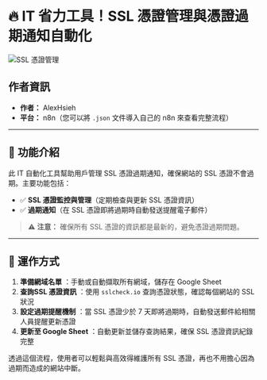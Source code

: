 # 🔥 IT 省力工具！SSL 憑證管理與憑證過期通知自動化

![SSL 憑證管理](https://github.com/qwedsazxc78/ai-automation-n8n/blob/main/n8n/4-SSL-checker-automation/cover.png?raw=true)

## 作者資訊

* **作者：** AlexHsieh
* **平台：** n8n（您可以將 `.json` 文件導入自己的 n8n 來查看完整流程）

---

## 📌 功能介紹

此 IT 自動化工具幫助用戶管理 SSL 憑證過期通知，確保網站的 SSL 憑證不會過期。主要功能包括：

* ✅ **SSL 憑證監控與管理**（定期檢查與更新 SSL 憑證資訊）
* ✅ **過期通知**（在 SSL 憑證即將過期時自動發送提醒電子郵件）

> ⚠ **注意：** 確保所有 SSL 憑證的資訊都是最新的，避免憑證過期問題。

---

## 🔧 運作方式

1. **準備網域名單** ：手動或自動擷取所有網域，儲存在 Google Sheet
2. **查詢SSL 憑證資訊** ：使用 `sslcheck.io` 查詢憑證狀態，確認每個網站的 SSL 狀況
3. **設定過期提醒機制** ：當 SSL 憑證少於 7 天即將過期時，自動發送郵件給相關人員提醒更新憑證
4. **更新至 Google Sheet** ：自動更新並儲存查詢結果，確保 SSL 憑證資訊紀錄完整

透過這個流程，使用者可以輕鬆與高效得維護所有 SSL 憑證，再也不用擔心因為過期而造成的網站中斷。
